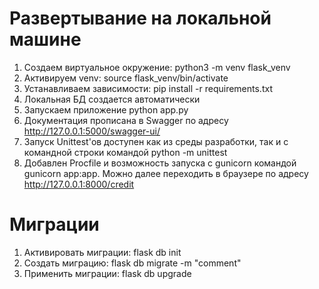 # Развертывание на локальной машине
1. Создаем виртуальное окружение: python3 -m venv flask_venv
2. Активируем venv: source flask_venv/bin/activate
3. Устанавливаем зависимости: pip install -r requirements.txt
4. Локальная БД создается автоматически
8. Запускаем приложение python app.py
9. Документация прописана в Swagger по адресу http://127.0.0.1:5000/swagger-ui/
10. Запуск Unittest'ов доступен как из среды разработки, так и с командной строки командой python -m unittest
11. Добавлен Procfile и возможность запуска с gunicorn командой gunicorn app:app. Можно далее переходить в браузере по адресу http://127.0.0.1:8000/credit 

# Миграции
1. Активировать миграции: flask db init
1. Создать миграцию: flask db migrate -m "comment"
1. Применить миграции: flask db upgrade
